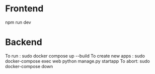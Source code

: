 # Frontend

npm run dev

# Backend

To run : sudo docker compose up --build
To create new apps : sudo docker-compose exec web python manage.py startapp <app name>
To abort: sudo docker-compose down
